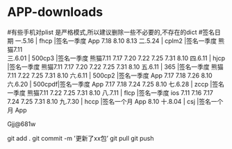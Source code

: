 ﻿# APP-downloads
#有些手机对plist 是严格模式,所以建议删除一些不必要的,不存在的dict
#签名日期
一.5.16  | fhcp   |签名一季度   App   7.18 8.10 8.13
二.5.24  | cplm2  |签名一季度   熊猫7.11	
三.6.01  | 500cp3 |签名一季度   熊猫7.11  7.17  7.20 7.22 7.25 7.31 8.10
四.6.11  | hjcp   |签名一季度   熊猫7.11  7.17 7.20 7.22 7.25 7.31 8.10
五.6.11  | 365    |签名一季度   熊猫7.11 7.22 7.25 7.31 8.10
六.6.11  | 500cp2 |签名一季度   App  7.17  7.18  7.26 8.10
六.6.20  | 500cpdf|签名一季度   App  7.17  7.18 7.24 7.25 8.10
七.6.28  | zccp   |签名一季度   熊猫7.11 7.22 7.25 7.31 8.10
八.7.11  | flcp   |签名一季度   ios 7.11   7.16  7.17 7.24 7.25 7.31 8.10
九.7.30  | hccp   |签名一个月   App 8.10
十.8.04  | csj    |签名一个月   App



Gjj@681w


git add . 
git commit -m '更新了xx包’
git pull
git push



